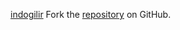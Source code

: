 [indogilir](https://indogilir.pages.dev)
Fork the [repository](https://github.com/lapelive) on GitHub.